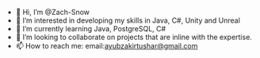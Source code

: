 - 👋 Hi, I’m @Zach-Snow
- 👀 I’m interested in developing my skills in Java, C#, Unity and Unreal
- 🌱 I’m currently learning Java, PostgreSQL, C#
- 💞️ I’m looking to collaborate on projects that are inline with the expertise.
- 📫 How to reach me: email:ayubzakirtushar@gmail.com

<!---
Zach-Snow/Zach-Snow is a ✨ special ✨ repository because its `README.md` (this file) appears on your GitHub profile.
You can click the Preview link to take a look at your changes.
--->
